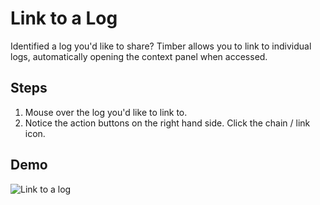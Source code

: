 # Link to a Log

Identified a log you'd like to share? Timber allows you to link to individual logs, automatically opening the context panel when accessed.


## Steps

1. Mouse over the log you'd like to link to.
2. Notice the action buttons on the right hand side. Click the chain / link icon.


## Demo

![Link to a log](//images.contentful.com/h6vh38q7qvzk/1kCyE4cyOY0mYU4csOAAgO/8426d56897689773e66f8a78a820f48e/Screen_Recording_2017-08-12_at_11.03_AM.gif)
